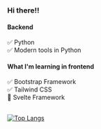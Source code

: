 ### Hi there!!

#### Backend
:white_check_mark: Python <br/>
:white_check_mark: Modern tools in Python <br/>


#### What I'm learning in frontend
:white_check_mark: Bootstrap Framework <br/>
:white_check_mark: Tailwind CSS <br/>
:seedling: Svelte Framework<br/>
<br/>

[![Top Langs](https://github-readme-stats.vercel.app/api/top-langs/?username=pritisolanki&langs_count=8&layout=compact&theme=tokyonight)](https://github.com/pritisolanki/github-readme-stats)

